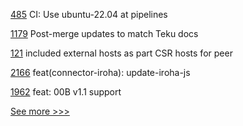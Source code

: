 
[485](https://github.com/hyperledger/fabric-gateway/pull/485) CI: Use ubuntu-22.04 at pipelines

[1179](https://github.com/hyperledger/besu-docs/pull/1179) Post-merge updates to match Teku docs

[121](https://github.com/hyperledger-labs/hlf-operator/pull/121) included external hosts as part CSR hosts for peer

[2166](https://github.com/hyperledger/cactus/pull/2166) feat(connector-iroha): update-iroha-js

[1962](https://github.com/hyperledger/aries-cloudagent-python/pull/1962) feat: 00B v1.1 support


[See more >>>](https://start-here.hyperledger.org/pull-requests)
